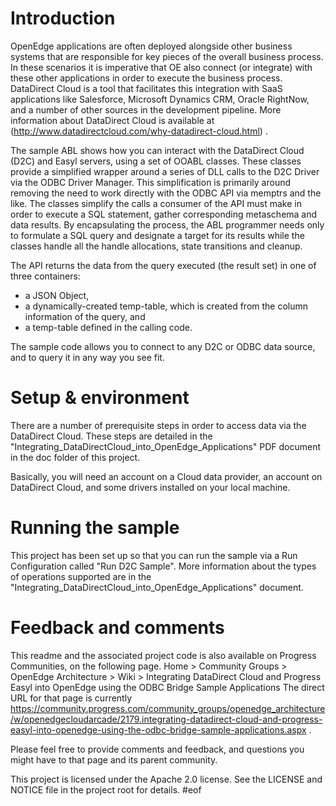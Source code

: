 Introduction
================
OpenEdge applications are often deployed alongside other business systems that are responsible for key pieces of the overall business process. In these scenarios it is imperative that OE also connect (or integrate) with these other applications in order  to execute the business process. DataDirect Cloud is a tool that facilitates this integration with SaaS applications like 
Salesforce, Microsoft Dynamics CRM, Oracle RightNow, and a number of other sources in the development pipeline. More information about DataDirect Cloud is available at (http://www.datadirectcloud.com/why-datadirect-cloud.html) .

The sample ABL shows how you can interact with the DataDirect Cloud (D2C) and Easyl servers, using a set of OOABL classes. These classes provide a simplified wrapper around a series of DLL calls to the D2C Driver via the ODBC Driver Manager. This simplification is  primarily around removing the need to work directly with the ODBC API via memptrs and the like. The classes simplify the calls  a consumer of the API must make in order to execute a SQL statement, gather corresponding metaschema and data results. By  encapsulating the process,  the ABL programmer needs only to formulate a SQL query and designate a target for its results while the classes handle all the handle allocations, state transitions and cleanup. 

The API returns the data from the query executed (the result set) in one of three containers:
- a JSON Object, 
- a dynamically-created temp-table, which is created from the column information of the query, and
- a temp-table defined in the calling code. 

The sample code allows you to connect to any D2C or ODBC data source, and to query it in any way you see fit.

Setup & environment
=========================
There are a number of prerequisite steps in order to access data via the DataDirect Cloud. These steps are detailed in the "Integrating_DataDirectCloud_into_OpenEdge_Applications" PDF document in the doc folder of this project.

Basically, you will need an account on a Cloud data provider, an account on DataDirect Cloud, and some drivers installed on your local machine.
 
Running the sample
=========================
This project has been set up so that you can run the sample via a Run Configuration called "Run D2C Sample". More information about the types of operations supported are in the "Integrating_DataDirectCloud_into_OpenEdge_Applications" document.

Feedback and comments
=========================
This readme and the associated project code is also available on Progress Communities, on the following page. 
    Home > Community Groups > OpenEdge Architecture 
        > Wiki
            > Integrating DataDirect Cloud and Progress Easyl into OpenEdge using the ODBC Bridge Sample Applications 
The direct URL for that page is currently https://community.progress.com/community_groups/openedge_architecture/w/openedgecloudarcade/2179.integrating-datadirect-cloud-and-progress-easyl-into-openedge-using-the-odbc-bridge-sample-applications.aspx . 

Please feel free to provide comments and feedback, and questions you might have to that page and its parent community.  

This project is licensed under the Apache 2.0 license. See the LICENSE and NOTICE file in the project root for details.
#eof